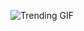 ![Trending GIF](https://media4.giphy.com/media/v1.Y2lkPThiYjIxNzcyaGlyeGJrODB0dnluNXQ5MzJwcTNya2lkdm5lMWx0cndhYTd1cWhwNSZlcD12MV9naWZzX3NlYXJjaCZjdD1n/MT5UUV1d4CXE2A37Dg/giphy.gif)
